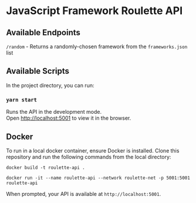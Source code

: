 # JavaScript Framework Roulette API

## Available Endpoints

`/random` - Returns a randomly-chosen framework from the `frameworks.json` list


## Available Scripts

In the project directory, you can run:

### `yarn start`

Runs the API in the development mode.<br>
Open [http://localhost:5001](http://localhost:5001) to view it in the browser.


## Docker

To run in a local docker container, ensure Docker is installed. Clone this repository and run the following commands from the local directory:

```
docker build -t roulette-api .
```

```
docker run -it --name roulette-api --network roulette-net -p 5001:5001 roulette-api
```

When prompted, your API is available at `http://localhost:5001`.
